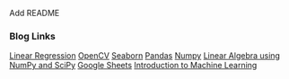 Add README
### Blog Links
[Linear Regression](https://khushijain2810.medium.com/linear-regression-9fd219098405)
[OpenCV](https://khushijain2810.medium.com/introduction-to-opencv-586e38d536fd)
[Seaborn](https://khushijain2810.medium.com/seaborn-data-visualization-library-142ac64d5560)
[Pandas](https://khushijain2810.medium.com/pandas-python-data-analysis-library-1d061c982fc8)
[Numpy](https://khushijain2810.medium.com/numpy-day-3-at-internity-foundation-efcef826e549)
[Linear Algebra using NumPy and SciPy]()
[Google Sheets](https://khushijain2810.medium.com/day-2-of-summer-internship-2021-at-internity-foundation-f71bfda9f1c)
[Introduction to Machine Learning](https://khushijain2810.medium.com/day-1-at-internity-foundation-4fd9f1f3aec7)
